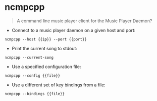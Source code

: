# ncmpcpp

> A command line music player client for the Music Player Daemon?

- Connect to a music player daemon on a given host and port:

`ncmpcpp --host {{ip}} --port {{port}}`

- Print the current song to stdout:

`ncmpcpp --current-song`

- Use a specified configuration file:

`ncmpcpp --config {{file}}`

- Use a different set of key bindings from a file:

`ncmpcpp --bindings {{file}}`
